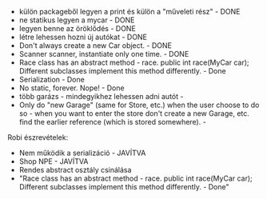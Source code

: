 * külön packageből legyen a print és külön a "műveleti rész" - DONE
* ne statikus legyen a mycar - DONE
* legyen benne az öröklődés - DONE
* létre lehessen hozni új autókat - DONE
* Don't always create a new Car object. - DONE
* Scanner scanner, instantiate only one time. - DONE
* Race class has an abstract method - race.
public int race(MyCar car); Different subclasses implement this method differently. - Done
* Serialization - Done
* No static, forever. Nope! - Done
* több garázs - mindegyikhez lehessen adni autót - 
* Only do "new Garage" (same for Store, etc.) when the user choose to do so - when you want to enter the store don't create a new Garage, etc. find the earlier reference (which is stored somewhere). - 

Robi észrevételek:

* Nem működik a serializáció - JAVÍTVA
* Shop NPE - JAVÍTVA
* Rendes abstract osztály csinálása
* "Race class has an abstract method - race.
 public int race(MyCar car); Different subclasses implement 
 this method differently. - Done"
